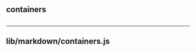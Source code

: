 ## containers

``` js

```

---

<!-- START doctoc -->
<!-- END doctoc -->

## lib/markdown/containers.js